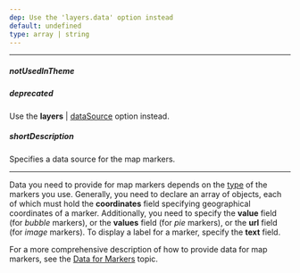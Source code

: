 ```yaml
---
dep: Use the 'layers.data' option instead
default: undefined
type: array | string
---
```

---
##### notUsedInTheme

##### deprecated
Use the **layers** | [dataSource](/api-reference/20%20Data%20Visualization%20Widgets/70%20dxVectorMap/1%20Configuration/layers/dataSource.md '/Documentation/ApiReference/Data_Visualization_Widgets/dxVectorMap/Configuration/layers/#dataSource') option instead.

##### shortDescription
Specifies a data source for the map markers.

---
Data you need to provide for map markers depends on the [type](/api-reference/20%20Data%20Visualization%20Widgets/70%20dxVectorMap/1%20Configuration/markerSettings/type.md '/Documentation/ApiReference/Data_Visualization_Widgets/dxVectorMap/Configuration/markerSettings/#type') of the markers you use. Generally, you need to declare an array of objects, each of which must hold the **coordinates** field specifying geographical coordinates of a marker. Additionally, you need to specify the **value** field (for *bubble* markers), or the **values** field (for *pie* markers), or the **url** field (for *image* markers). To display a label for a marker, specify the **text** field.

For a more comprehensive description of how to provide data for map markers, see the [Data for Markers](/concepts/20%20Data%20Visualization/35%20VectorMap/20%20Providing%20Data/20%20Data%20for%20Markers.md '/Documentation/Guide/Data_Visualization/VectorMap/Providing_Data/#Data_for_Markers') topic.